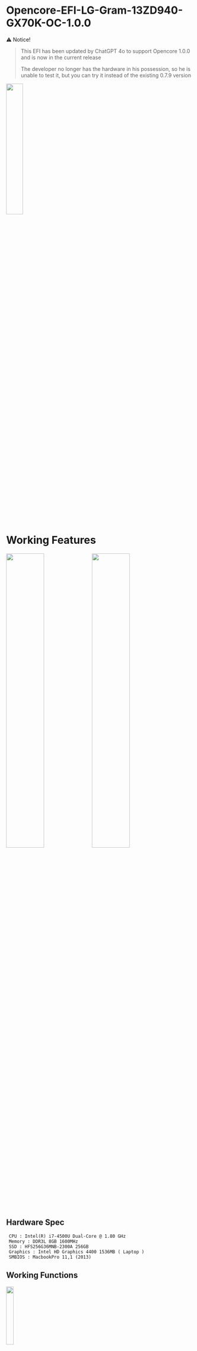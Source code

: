 # Opencore-EFI-LG-Gram-13ZD940-GX70K-OC-1.0.0


⚠ Notice!

>This EFI has been updated by ChatGPT 4o to support Opencore 1.0.0 and is now in the current release
>
>The developer no longer has the hardware in his possession, so he is unable to test it, but you can try it instead of the existing 0.7.9 version



   <img src = "https://user-images.githubusercontent.com/101755125/167093414-bd0f0819-46cc-4267-be1b-547acd665b58.png" width="30%"></img>

# Working Features

<img src = "https://user-images.githubusercontent.com/101755125/167093601-fa42a564-bccd-415f-937b-0e566762e02f.png" width="45%"></img>
<img src = "https://user-images.githubusercontent.com/101755125/167093625-3c706a0a-d311-4ead-a6e6-03725fba7623.png" width="45%"></img>

## Hardware Spec

     CPU : Intel(R) i7-4500U Dual-Core @ 1.80 GHz
     Memory : DDR3L 8GB 1600MHz
     SSD : HFS256G36MNB-2300A 256GB
     Graphics : Intel HD Graphics 4400 1536MB ( Laptop )
     SMBIOS : MacbookPro 11,1 (2013)

## Working Functions
<img src = "https://user-images.githubusercontent.com/101755125/167243024-4b8b823f-8888-446a-882c-24820a1ff01b.png" width="20%"></img>            
      
      itlwm/OpenintelWireless.kext Working { Intel(R) Dual Band Wireless AC 7265 ( Gen 1 IWM )}
      Apple Communites Servies + BT Dongle ( Handoff, icloud, instant hospot ) , (Airdrop, Sidecar, Universal Control X )
      Webcam Working
      AppleALC Working
      Bulit-in Trackpad,Keyboard Working          
      USBInjectAll.kext ( Do not need USBMapping if you use USB 2.0 devices )

<img src = "https://user-images.githubusercontent.com/101755125/167093772-f9edbc95-b6fd-4532-89a7-40eec229a019.png" width="50%"></img>
<img src = "https://user-images.githubusercontent.com/101755125/167093844-dab7bb67-ccf2-4ec7-94c1-7858e9a8041c.png" width="40%"></img>
<img src = "https://user-images.githubusercontent.com/101755125/167093994-9dc6e584-5aaa-4851-ae56-933e8262d9e0.png" width="50%"></img>

## Not Working yet  

      VGA ( Real Macs don't have VGA output, so doesn't have support normally )
      Micor SD Card Reader ( Note Tested )
      Intel Speed Step
      Battery Percentage DDST/SSDT Hot Patch

      
## Star History

[![Star History Chart](https://api.star-history.com/svg?repos=sioaeko/Hackintosh-Opencore-LG-Gram-13ZD940-GX70K-OC-0.7.9&type=Timeline)](https://star-history.com/#sioaeko/Hackintosh-Opencore-LG-Gram-13ZD940-GX70K-OC-0.7.9&Timeline)


